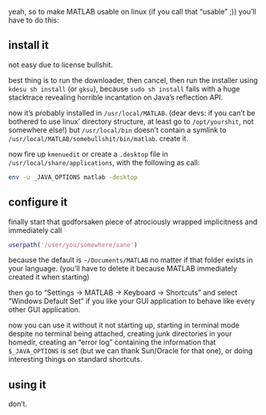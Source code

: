 yeah, so to make MATLAB usable on linux (if you call that “usable” ;)) you’ll have to do this:

install it
----------
not easy due to license bullshit.

best thing is to run the downloader, then cancel, then run the installer using `kdesu sh install` (or `gksu`), because `sudo sh install` fails with a huge stacktrace revealing horrible incantation on Java’s reflection API.

now it’s probably installed in `/usr/local/MATLAB`. (dear devs: if you can’t be bothered to use linux’ directory structure, at least go to `/opt/yourshit`, not somewhere else!) but `/usr/local/bin` doesn’t contain a symlink to `/usr/local/MATLAB/somebullshit/bin/matlab`. create it.

now fire up `kmenuedit` or create a `.desktop` file in `/usr/local/share/applications`, with the following as call:

```bash
env -u _JAVA_OPTIONS matlab -desktop
```

configure it
------------
finally start that godforsaken piece of atrociously wrapped implicitness and immediately call

```matlab
userpath('/user/you/somewhere/sane')
```

because the default is `~/Documents/MATLAB` no matter if that folder exists in your language. (you’ll have to delete it because MATLAB immediately created it when starting)

then go to “Settings → MATLAB → Keyboard → Shortcuts” and select “Windows Default Set” if you like your GUI application to behave like every other GUI application.

now you can use it without it not starting up, starting in terminal mode despite no terminal being attached, creating junk directories in your homedir, creating an “error log” containing the information that `$_JAVA_OPTIONS` is set (but we can thank Sun/Oracle for that one), or doing interesting things on standard shortcuts.

using it
--------
don’t.
